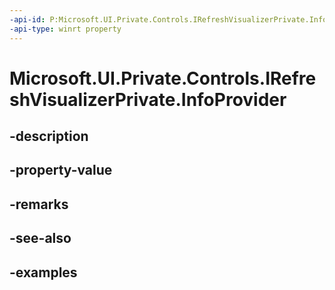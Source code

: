 ```yaml
---
-api-id: P:Microsoft.UI.Private.Controls.IRefreshVisualizerPrivate.InfoProvider
-api-type: winrt property
---
```


# Microsoft.UI.Private.Controls.IRefreshVisualizerPrivate.InfoProvider

<!--
public Microsoft.UI.Private.Controls.IRefreshInfoProvider InfoProvider { get; set; }
-->


## -description

## -property-value

## -remarks

## -see-also

## -examples


